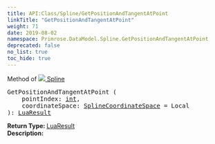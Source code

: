 ```yaml
---
title: API:Class/Spline/GetPositionAndTangentAtPoint
linkTitle: "GetPositionAndTangentAtPoint"
weight: 71
date: 2019-08-02
namespace: Primrose.DataModel.Spline.GetPositionAndTangentAtPoint
deprecated: false
no_list: true
toc_hide: true
---
```

Method of <a href="/docs/api-reference/Class/Spline"><img src="/icons/silk/curve.png"/>&nbsp;Spline</a>
<pre class="method-declaration">
GetPositionAndTangentAtPoint (
    pointIndex: <a class="type" href="/docs/api-reference/System/Primitives#int32">int</a>,
    coordinateSpace: <a class="type" href="/docs/api-reference/Enum/SplineCoordinateSpace">SplineCoordinateSpace</a> = <a class="default-param int-param">Local</a>
): <a class="type" href="/docs/api-reference/Misc/LuaResult">LuaResult</a></pre>
<b>Return Type: </b>
<a class="type" href="/docs/api-reference/Misc/LuaResult">LuaResult</a>
<br/>
<b>Description: </b>